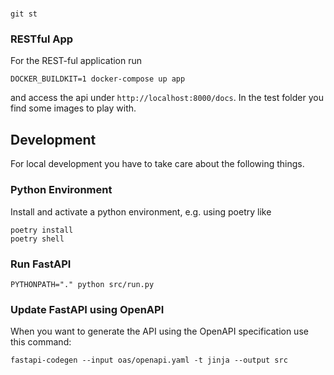# 
```
git st
```

### RESTful App

For the REST-ful application run 

```
DOCKER_BUILDKIT=1 docker-compose up app
```

and access the api under `http://localhost:8000/docs`. In the test folder 
you find some images to play with.


## Development

For local development you have to take care about the following things.

### Python Environment
Install and activate a python environment, e.g. using poetry like

```
poetry install
poetry shell
```

### Run FastAPI

```
PYTHONPATH="." python src/run.py
```

### Update FastAPI using OpenAPI
When you want to generate the API using the OpenAPI specification use this 
command:

```
fastapi-codegen --input oas/openapi.yaml -t jinja --output src
```


